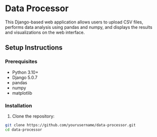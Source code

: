# Data Processor

This Django-based web application allows users to upload CSV files, performs data analysis using pandas and numpy, and displays the results and visualizations on the web interface.

## Setup Instructions

### Prerequisites

- Python 3.10+
- Django 5.0.7
- pandas
- numpy
- matplotlib

### Installation

1. Clone the repository:

```bash
git clone https://github.com/yourusername/data-processor.git
cd data-processor
